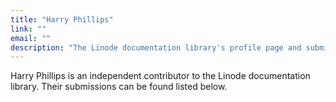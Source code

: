 ```yaml
---
title: "Harry Phillips"
link: ""
email: ""
description: "The Linode documentation library's profile page and submission listing for Harry Phillips"
---
```


Harry Phillips is an independent contributor to the Linode documentation library. Their submissions can be found listed below.